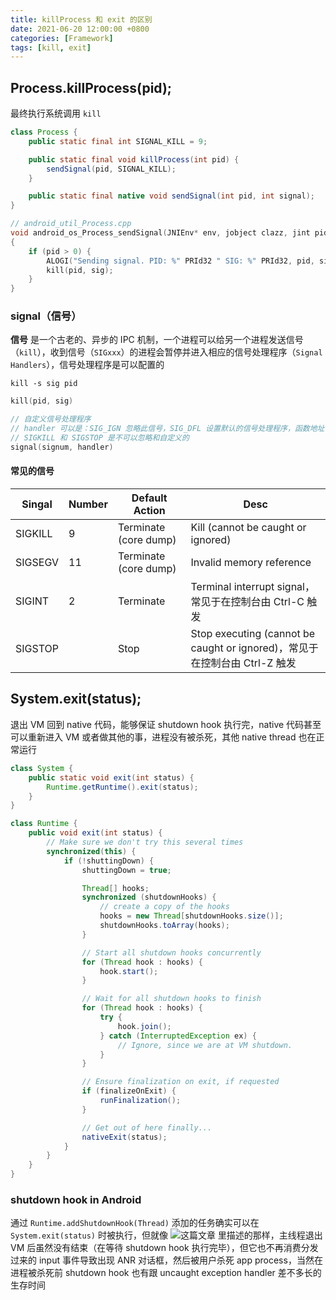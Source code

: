 ```yaml
---
title: killProcess 和 exit 的区别
date: 2021-06-20 12:00:00 +0800
categories: [Framework]
tags: [kill, exit]
---
```


## Process.killProcess(pid);

最终执行系统调用 `kill`

```java
class Process {
    public static final int SIGNAL_KILL = 9;

    public static final void killProcess(int pid) {
        sendSignal(pid, SIGNAL_KILL);
    }

    public static final native void sendSignal(int pid, int signal);
}
```

```cpp
// android_util_Process.cpp
void android_os_Process_sendSignal(JNIEnv* env, jobject clazz, jint pid, jint sig)
{
    if (pid > 0) {
        ALOGI("Sending signal. PID: %" PRId32 " SIG: %" PRId32, pid, sig);
        kill(pid, sig);
    }
}
```


### signal（信号）

**信号** 是一个古老的、异步的 IPC 机制，一个进程可以给另一个进程发送信号（`kill`），收到信号（`SIGxxx`）的进程会暂停并进入相应的信号处理程序（`Signal Handlers`），信号处理程序是可以配置的

```shell
kill -s sig pid
```

```cpp
kill(pid, sig)

// 自定义信号处理程序
// handler 可以是：SIG_IGN 忽略此信号，SIG_DFL 设置默认的信号处理程序，函数地址
// SIGKILL 和 SIGSTOP 是不可以忽略和自定义的
signal(signum, handler)
```

#### 常见的信号

| Singal | Number | Default Action | Desc |
|--------|--------|----------------|------|
| SIGKILL | 9  | Terminate (core dump) | Kill (cannot be caught or ignored)                                       |
| SIGSEGV | 11 | Terminate (core dump) | Invalid memory reference                                                 |
| SIGINT  | 2  | Terminate             | Terminal interrupt signal，常见于在控制台由 Ctrl-C 触发                    |
| SIGSTOP |    | Stop                  | Stop executing (cannot be caught or ignored)，常见于在控制台由 Ctrl-Z 触发 |



## System.exit(status);

退出 VM 回到 native 代码，能够保证 shutdown hook 执行完，native 代码甚至可以重新进入 VM 或者做其他的事，进程没有被杀死，其他 native thread 也在正常运行

```java
class System {
    public static void exit(int status) {
        Runtime.getRuntime().exit(status);
    }
}

class Runtime {
    public void exit(int status) {
        // Make sure we don't try this several times
        synchronized(this) {
            if (!shuttingDown) {
                shuttingDown = true;

                Thread[] hooks;
                synchronized (shutdownHooks) {
                    // create a copy of the hooks
                    hooks = new Thread[shutdownHooks.size()];
                    shutdownHooks.toArray(hooks);
                }

                // Start all shutdown hooks concurrently
                for (Thread hook : hooks) {
                    hook.start();
                }

                // Wait for all shutdown hooks to finish
                for (Thread hook : hooks) {
                    try {
                        hook.join();
                    } catch (InterruptedException ex) {
                        // Ignore, since we are at VM shutdown.
                    }
                }

                // Ensure finalization on exit, if requested
                if (finalizeOnExit) {
                    runFinalization();
                }

                // Get out of here finally...
                nativeExit(status);
            }
        }
    }
}
```

### shutdown hook in Android

通过 `Runtime.addShutdownHook(Thread)` 添加的任务确实可以在 `System.exit(status)` 时被执行，但就像 ![这篇文章](../../../../uncaught-exception-handler/) 里描述的那样，主线程退出 VM 后虽然没有结束（在等待 shutdown hook 执行完毕），但它也不再消费分发过来的 input 事件导致出现 ANR 对话框，然后被用户杀死 app process，当然在进程被杀死前 shutdown hook 也有跟 uncaught exception handler 差不多长的生存时间